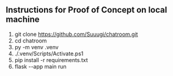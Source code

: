 ## Instructions for Proof of Concept on local machine ##
1. git clone https://github.com/Suuugi/chatroom.git
2. cd chatroom
3. py -m venv .venv
4. ./.venv/Scripts/Activate.ps1
5. pip install -r requirements.txt
6. flask --app main run